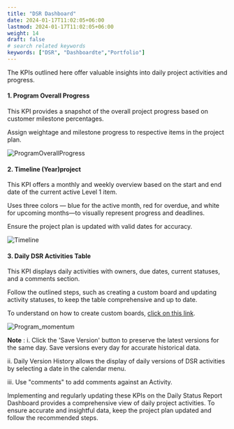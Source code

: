 ```yaml
---
title: "DSR Dashboard"
date: 2024-01-17T11:02:05+06:00
lastmod: 2024-01-17T11:02:05+06:00
weight: 14
draft: false
# search related keywords
keywords: ["DSR", "Dashboardte","Portfolio"]
---
```


The KPIs outlined here offer valuable insights into daily project activities and progress.

#### 1. Program Overall Progress

This KPI provides a snapshot of the overall project progress based on customer milestone percentages.

Assign weightage and milestone progress to respective items in the project plan. 

![ProgramOverallProgress](https://storage.googleapis.com/ktern-public-files/product-documentation/Portfolio/DSR%20dashboard/ProgramOverallProgress.png)

#### 2. Timeline (Year)project

This KPI offers a monthly and weekly overview based on the start and end date of the current active Level 1 item.

Uses three colors — blue for the active month, red for overdue, and white for upcoming months—to visually represent progress and deadlines.

Ensure the project plan is updated with valid dates for accuracy.

![Timeline](https://storage.googleapis.com/ktern-public-files/product-documentation/Portfolio/DSR%20dashboard/Timeline.png)

#### 3. Daily DSR Activities Table
This KPI displays daily activities with owners, due dates, current statuses, and a comments section.

Follow the outlined steps, such as creating a custom board and updating activity statuses, to keep the table comprehensive and up to date.

To understand on how to create custom boards, [click on this link](https://ktern.com/documentation/digital-projects/boards/custom-boards/create-custom-board-and-task/).

![Program_momentum](https://storage.googleapis.com/ktern-public-files/product-documentation/Portfolio/DSR%20dashboard/Program_momentum.png)

**Note** :
i. Click the 'Save Version' button to preserve the latest versions for the same day. Save versions every day for accurate historical data.

ii. Daily Version History allows the display of daily versions of DSR activities by selecting a date in the calendar menu.

iii. Use "comments" to add comments against an Activity.


Implementing and regularly updating these KPIs on the Daily Status Report Dashboard provides a comprehensive view of daily project activities. To ensure accurate and insightful data, keep the project plan updated and follow the recommended steps. 
